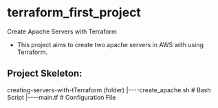 # terraform_first_project

Create Apache Servers with Terraform

- This project aims to create two apache servers in AWS with using Terraform.


## Project Skeleton: 


creating-servers-with-tTerraform (folder)
|----create_apache.sh   # Bash Script
|----main.tf            # Configuration File
